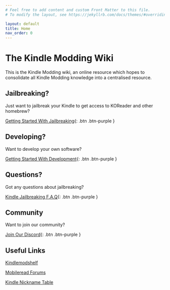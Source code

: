 ```yaml
---
# Feel free to add content and custom Front Matter to this file.
# To modify the layout, see https://jekyllrb.com/docs/themes/#overriding-theme-defaults

layout: default
title: Home
nav_order: 0
---
```


# The Kindle Modding Wiki
This is the Kindle Modding wiki, an online resource which hopes to consolidate all Kindle Modding knowledge into a centralised resource.

## Jailbreaking?
Just want to jailbreak your Kindle to get access to KOReader and other homebrew?

[Getting Started With Jailbreaking](/jailbreaking/getting-started.md){: .btn .btn-purple }

## Developing?
Want to develop your own software?

[Getting Started With Development](/kindle-dev.md){: .btn .btn-purple }

## Questions?
Got any questions about jailbreaking?

[Kindle Jailbreaking F.A.Q](/jailbreaking/jailbreak-faq.md){: .btn .btn-purple }

## Community
Want to join our community?

[Join Our Discord](https://dsc.gg/kindle-modding){: .btn .btn-purple }

## Useful Links
[Kindlemodshelf](https://kindlemodshelf.me/)

[Mobileread Forums](https://www.mobileread.com/forums/forumdisplay.php?f=150)

[Kindle Nickname Table](https://wiki.mobileread.com/wiki/Kindle_Serial_Numbers)
